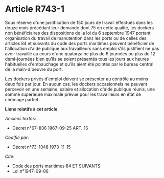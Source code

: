 # Article R743-1

Sous réserve d'une justification de 150 jours de travail effectués dans les douze mois précédant leur demande dont 75 en
cette qualité, les dockers non bénéficiaires des dispositions de la loi du 6 septembre 1947 portant organisation du travail
de manutention dans les ports ou de celles des articles 84 et suivants du code des ports maritimes peuvent bénéficier de
l'allocation d'aide publique aux travailleurs sans emploi s'ils justifient ne pas avoir travaillé au cours d'une quatorzaine
plus de 6 journées ou plus de 12 demi-journées bien qu'ils se soient présentés tous les jours aux heures habituelles
d'embauchage et qu'ils aient été pointés par le bureau central de la main-d'oeuvre du port.

Les dockers privés d'emploi doivent se présenter au contrôle au moins deux fois par jour. En aucun cas, les dockers
occasionnels ne peuvent percevoir en une semaine, salaire et allocation d'aide publique réunis, une somme supérieure maximale
prévue pour les travailleurs en état de chômage partiel.

**Liens relatifs à cet article**

_Anciens textes_:

  - Décret n°67-806 1967-09-25 ART. 16

_Codifié par_:

  - Décret n°73-1048 1973-11-15

_Cite_:

  - Code des ports maritimes 84 ET SUIVANTS
  - Loi n°1947-09-06
